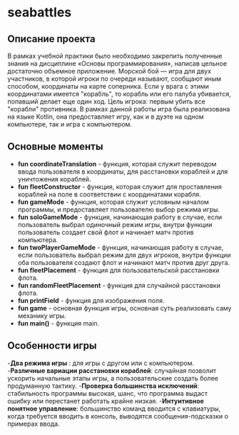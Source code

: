 # seabattles
## Описание проекта

В рамках учебной практики было необходимо закрепить полученные знания на дисциплине «Основы программирования», написав цельное достаточно объемное приложение. Морской бой — игра для двух участников, в которой игроки по очереди называют, сообщают иным способом, координаты на карте соперника. Если у врага с этими координатами имеется "корабль", то корабль или его палуба убивается, попавший делает еще один ход. Цель игрока: первым убить все "корабли" противника. В рамках данной работы игра была реализована на языке Kotlin, она предоставляет игру, как и в дуэте на одном компьютере, так и игра с компьютером.

## Основные моменты
- **fun coordinateTranslation** - функция, которая служит переводом ввода пользователя в координаты, для расстановки кораблей и для уничтожения кораблей.
- **fun fleetConstructor** - функция, которая служит для проставления кораблей на поле в соответствии с координатами корабля.
- **fun gameMode** - функция, которая служит условным началом программы, и предоставляет пользователю выбор режима игры.
- **fun soloGameMode** - функция, начинающая работу в случае, если пользователь выбрал одиночный режим игры, внутри функции пользователь создает свой флот и начинает матч против компьютера.
- **fun twoPlayerGameMode** - функция, начинающая работу в случае, если пользователь выбрал режим для двух игроков, внутри функции оба пользователя создают флот и начинают матч против друг друга.
- **fun fleetPlacement** - функция для пользовательской расстановки флота.
- **fun randomFleetPlacement** - функция для случайной расстановки флота.
- **fun printField** - функция для изображения поля.
- **fun game** - основная функция игры, основная суть реализовать саму механику игры.
- **fun main()** - функция main.

## Особенности игры
-**Два режима игры** : для игры с другом или с компьютером.
-**Различные вариации расстановки кораблей**: случайная позволит ускорить начальные этапы игры, а пользовательские создать более продуманную тактику.
-**Проверка большинства исключений**: стабильность программы высокая, шанс, что программа выдаст ошибку или перестанет работать крайне низкая.
-**Интуитивное понятное управление**: большинство команд вводится с клавиатуры, когда требуется вводить в консоль, выводятся сообщения-подсказки о примерах ввода.
